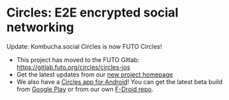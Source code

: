 # Circles: E2E encrypted social networking

Update: Kombucha.social Circles is now FUTO Circles!

* This project has moved to the FUTO Gitlab: https://gitlab.futo.org/circles/circles-ios
* Get the latest updates from our [new project homepage](https://circu.li/circles.html)
* We also have a [Circles app for Android](https://gitlab.futo.org/circles/circles-android)!  You can get the latest beta build from [Google Play](https://play.google.com/apps/testing/org.futo.circles) or from our own [F-Droid repo](https://circu.li/fdroid/repo).

